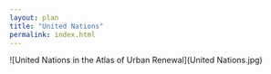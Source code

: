 ```yaml
---
layout: plan
title: "United Nations"
permalink: index.html
---
```


![United Nations in the Atlas of Urban Renewal](United Nations.jpg)
